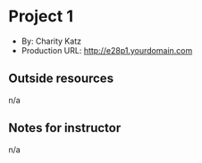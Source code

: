 # Project 1
+ By: Charity Katz
+ Production URL: <http://e28p1.yourdomain.com>

## Outside resources
n/a

## Notes for instructor
n/a
